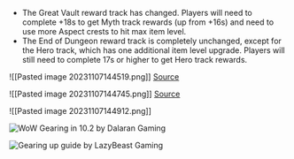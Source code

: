 * The Great Vault reward track has changed. Players will need to complete +18s to get Myth track rewards (up from +16s) and need to use more Aspect crests to hit max item level.
* The End of Dungeon reward track is completely unchanged, except for the Hero track, which has one additional item level upgrade. Players will still need to complete 17s or higher to get Hero track rewards.

![[Pasted image 20231107144519.png]]
[Source](https://docs.google.com/spreadsheets/d/e/2PACX-1vSaXopFLzFUjzbi70uHRTgFy7WB6haKXQrHQRoGKRxh4aQw7lRYf1--APhifezVit5WC3CachzaK9iq/pubhtml#)


![[Pasted image 20231107144745.png]]
[Source](https://docs.google.com/spreadsheets/d/e/2PACX-1vTYjx76Raf23AgxMFiMNGGJ6EaTx5A7F7m04cqsdds_5XCWkCZrknunpcdBGMeIanGd7xQwmb2TDCtl/pubhtml#)


![[Pasted image 20231107144912.png]]


![WoW Gearing in 10.2 by Dalaran Gaming](https://www.youtube.com/watch?v=C5t0lp2gXIA&pp=ygUPMTAuMiB3aGF0IHRvIGRv)


![Gearing up guide by LazyBeast Gaming](https://www.youtube.com/watch?v=FVDI_vYmz6M&pp=ygUSMTAuMiBjbGFzcyBjaGFuZ2Vz)
